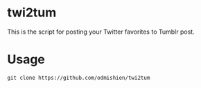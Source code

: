 # twi2tum
This is the script for posting your Twitter favorites to Tumblr post.
# Usage
```
git clone https://github.com/odmishien/twi2tum
```

